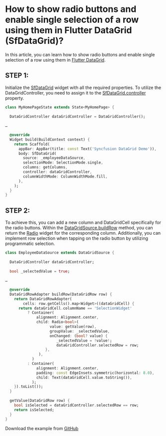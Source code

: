 # How to show radio buttons and enable single selection of a row using them in Flutter DataGrid (SfDataGrid)?

In this article, you can learn how to show radio buttons and enable single selection of a row using them in [Flutter DataGrid](https://www.syncfusion.com/flutter-widgets/flutter-datagrid).

## STEP 1: 
Initialize the [SfDataGrid](https://pub.dev/documentation/syncfusion_flutter_datagrid/latest/datagrid/SfDataGrid-class.html) widget with all the required properties. To utilize the DataGridController, you need to assign it to the [SfDataGrid.controller](https://pub.dev/documentation/syncfusion_flutter_datagrid/latest/datagrid/SfDataGrid/controller.html) property.

```dart
class MyHomePageState extends State<MyHomePage> {
 
  DataGridController dataGridController = DataGridController();
 
…
 
  @override
  Widget build(BuildContext context) {
    return Scaffold(
      appBar: AppBar(title: const Text('Syncfusion DataGrid Demo')),
      body: SfDataGrid(
        source: _employeeDataSource,
        selectionMode: SelectionMode.single,
        columns: getColumns,
        controller: dataGridController,
        columnWidthMode: ColumnWidthMode.fill,
      ),
    );
  }
}
```
## STEP 2: 
To achieve this, you can add a new column and DataGridCell specifically for the radio buttons. Within the [DataGridSource.buildRow](https://pub.dev/documentation/syncfusion_flutter_datagrid/latest/datagrid/DataGridSource/buildRow.html) method, you can return the [Radio](https://api.flutter.dev/flutter/material/Radio-class.html) widget for the corresponding column. Additionally, you can implement row selection when tapping on the radio button by utilizing programmatic selection.

```dart
class EmployeeDataSource extends DataGridSource {
 
  DataGridController dataGridController;
 
  bool _selectedValue = true;
 
…
 
  @override
  DataGridRowAdapter buildRow(DataGridRow row) {
    return DataGridRowAdapter(
        cells: row.getCells().map<Widget>((dataGridCell) {
      return dataGridCell.columnName == 'SelectionWidget'
          ? Container(
              alignment: Alignment.center,
              child: Radio<bool>(
                    value: getValue(row),
                    groupValue: _selectedValue,
                    onChanged: (bool? value) {
                       _selectedValue = !value!;
                       dataGridController.selectedRow = row;
                  },
               ),
            )
          : Container(
              alignment: Alignment.center,
              padding: const EdgeInsets.symmetric(horizontal: 8.0),
              child: Text(dataGridCell.value.toString()),
            );
    }).toList());
  }
 
  getValue(DataGridRow row) {
    bool isSelected = dataGridController.selectedRow == row;
    return isSelected;
  }
}
```
Download the example from [GitHub](https://github.com/SyncfusionExamples/How-to-show-radio-button-and-select-a-row-through-it-in-Flutter-DataGrid)
